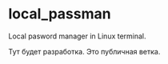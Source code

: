 # local_passman
Local pasword manager in Linux terminal.

Тут будет разработка. Это публичная ветка.
